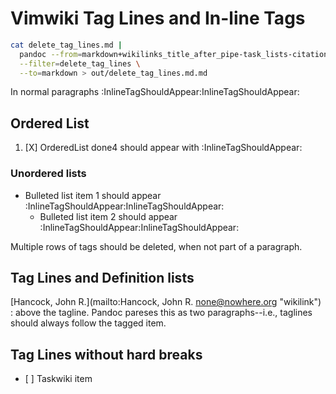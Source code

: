 # Vimwiki Tag Lines and In-line Tags

``` bash
cat delete_tag_lines.md |
  pandoc --from=markdown+wikilinks_title_after_pipe-task_lists-citations \
  --filter=delete_tag_lines \
  --to=markdown > out/delete_tag_lines.md.md
```

In normal paragraphs :InlineTagShouldAppear:InlineTagShouldAppear:

## Ordered List


1.  \[X\] OrderedList done4 should appear with :InlineTagShouldAppear:

### Unordered lists

-   Bulleted list item 1 should appear
    :InlineTagShouldAppear:InlineTagShouldAppear:
    -   Bulleted list item 2 should appear
        :InlineTagShouldAppear:InlineTagShouldAppear:

Multiple rows of tags should be deleted, when not part of a paragraph.

## Tag Lines and Definition lists

[Hancock, John R.](mailto:Hancock, John R. <none@nowhere.org> "wikilink")
:   above the tagline. Pandoc pareses this as two paragraphs\--i.e.,
    taglines should always follow the tagged item.

## Tag Lines without hard breaks

-   \[ \] Taskwiki item
